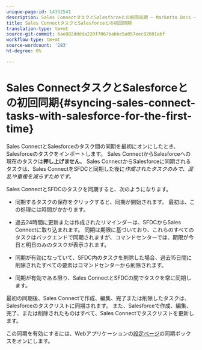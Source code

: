 ```yaml
---
unique-page-id: 14352541
description: Sales ConnectタスクとSalesforceとの初回同期 — Marketto Docs — 製品ドキュメント
title: Sales ConnectタスクとSalesforceとの初回同期
translation-type: tm+mt
source-git-commit: 6ae882dddda220f7067babbe5a057eec82601abf
workflow-type: tm+mt
source-wordcount: '283'
ht-degree: 0%

---
```



# Sales ConnectタスクとSalesforceとの初回同期{#syncing-sales-connect-tasks-with-salesforce-for-the-first-time}

Sales ConnectとSalesforceのタスク間の同期を最初にオンにしたとき、Salesforceのタスクをインポートします。 Sales ConnectからSalesforceへの現在のタスクは&#x200B;**押し上げません**。 Sales ConnectからSalesforceに同期されるタスクは、Sales ConnectをSFDCと同期した後に&#x200B;*作成されたタスクのみで、混乱や重複を減らすためです。*

Sales ConnectとSFDCのタスクを同期すると、次のようになります。

- 同期するタスクの保存をクリックすると、同期が開始されます。 最初は、この処理には時間がかかります。

- 過去24時間に更新または作成されたリマインダーは、SFDCからSales Connectに取り込まれます。 同期は期限に基づいており、これらのすべてのタスクはバックエンドで同期されますが、コマンドセンターでは、期限が今日と明日のみのタスクが表示されます。

- 同期が有効になっていて、SFDC内のタスクを削除した場合、過去15日間に削除されたすべての要素はコマンドセンターから削除されます。

- 同期が有効である限り、Sales ConnectとSFDCの間でタスクを常に同期します。

最初の同期後、Sales Connectで作成、編集、完了または削除したタスクは、Salesforceのタスクリストに同期されます。 また、Salesforceで作成、編集、完了、または削除されたものはすべて、Sales Connectでタスクリストを更新します。

この同期を有効にするには、Webアプリケーションの[設定ページ](https://toutapp.com/login)の同期ボックスをオンにします。

